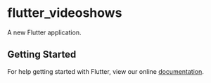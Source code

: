 # flutter_videoshows

A new Flutter application.

## Getting Started

For help getting started with Flutter, view our online
[documentation](https://flutter.io/).
